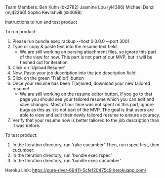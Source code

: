 Team Members:
Ben Kuhn (bk2782)
Jasmine Lou (yl4386)
Michael Danzi (mjd2266)
Sopho Kevlishvili (sk4698)

Instructions to run and test product

To run product:
1. Please run bundle exec rackup --host 0.0.0.0 --port 3001 
2. Type or copy & paste text into the resume text field
   * We are still working on parsing attachment files, so ignore this part of the view
     for now. This part is not part of our MVP, but it will be fleshed out for iteration
3. Click on 'Upload Resume'
4. Now, Paste your job description into the job description field.
5. Click on the green 'T(ai)lor!' button
6. Once your resume has been T(ai)lored, download your new tailored resume!
   * We are still working on the resume editor button, if you go to that page you 
   should see your tailored resume which you can edit and save changes. Most of our
   time was not spent on this part, ignore bugs as this as it is not part 
   of the MVP. The goal is that users are able to view and edit their newly tailored
  resume to ensure accuracy.
7. Verify that your resume now is better tailored to the job description than it was
   before.
   
To test product:
1. In the Iteration directory, run 'rake cucumber'
Then, run rspec first, then cucumber:
2. In the Iteration directory, run 'bundle exec rspec'
3. In the Iteration directory, run 'bundle exec cucumber'

Heroku Link: https://pure-river-69411-5cfef20475c9.herokuapp.com/
